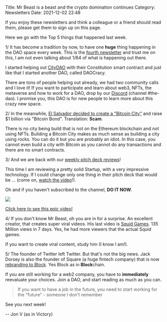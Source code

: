 Title: Mr Beast is a beast and the crypto domination continues
Category: Newsletters 
Date: 2021-12-02 22:48

If you enjoy these newsletters and think a colleague or a friend should read them, please get them to sign up on this page. 

Here we go with the Top 5 things that happened last week.


1/ It has become a tradition by now, to have one **huge** thing happening in the DAO space every week. This is the [fourth newsletter](https://jon.io/how-to-win-without-talent-making-money-and-metaverse-cities) and trust me on this, I am not even talking about 1/64 of what is happening out there.



I started helping out [CityDAO](https://www.citydao.io/) with their Constitution smart contract and just like that I started another DAO, called DAOCracy.



There are tons of people helping out already, we had two community calls and I love it! If you want to participate and learn about web3, NFTs, the metaverse and how to work for a DAO, drop by our [Discord](https://discord.gg/ePSSJdzfqA) (channel #the-dao). I promise you, this DAO is for new people to learn more about this crazy new space.



2/ In the meanwhile, [El Salvador decided to create a "Bitcoin City"](https://www.cnbc.com/2021/11/22/el-salvador-plans-bitcoin-city-raise-1-billion-via-bitcoin-bond.html) and raise $1 billion via "Bitcoin Bond". Translation: **Scam**.



There is no city being build that is not on the Ethereum blockchain and not using NFTs. Building a Bitcoin City makes as much sense as building a city using rocks. You can do it but you are probably an idiot. In this case, you cannot even build a city with Bitcoin as you cannot do any transactions and there are no smart contracts.



3/ And we are back with our [weekly pitch deck reviews](https://www.youtube.com/watch?v=tH-ZrHCkXzo)!



This time I am reviewing a pretty solid Startup, with a very impressive technology. If I could change only one thing in their pitch deck that would be ... (come on, [watch the video](https://www.youtube.com/watch?v=RXduZ4VdXCs)!).



Oh and if you haven't subscribed to the channel, **DO IT NOW**.


![](https://sendfoxprod.b-cdn.net/media/hodzT9gEL9Ep5E2YVegFMT2GzrWiuZKqE1OA2SsY16325)

[Click here to see this epic video!](https://www.youtube.com/watch?v=RXduZ4VdXCs)



4/ If you don't know Mr Beast, oh you are in for a surprise. An excellent creator, that creates super viral videos. His last video is [Squid Games](https://www.youtube.com/watch?v=0e3GPea1Tyg). 135 Million views in 7 days. Yes, he had more viewers that the actual Squid games.



If you want to create viral content, study him (I know I am!).



5/ The founder of Twitter left Twitter. But that's not the big news. Jack Dorsey is also the founder of Square (a huge fintech company) that is now [rebranding to Block](https://www.reuters.com/technology/dorsey-led-square-rebrands-block-2021-12-01/). Yes Block as in **Block**chain.



If you are still working for a web2 company, you have to **immediately** reevaluate your choices. Join a DAO, and start reading as much as you can.



> If you want to have a job in the future, you need to start working for the "future" - someone I don't remember


See you next week!

-- Jon V (as in Victory)
